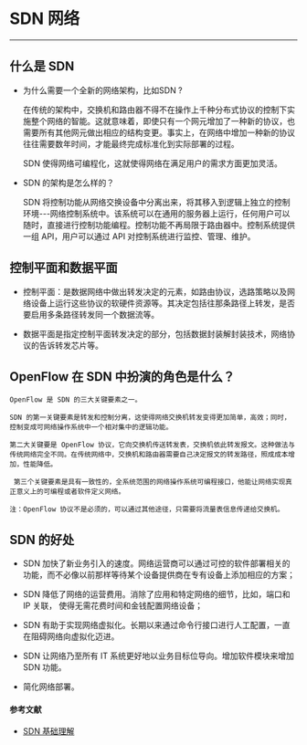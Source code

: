 # SDN 网络

----

## 什么是 SDN

 * 为什么需要一个全新的网络架构，比如SDN ?

    在传统的架构中，交换机和路由器不得不在操作上千种分布式协议的控制下实施整个网络的智能。这就意味着，即使只有一个网元增加了一种新的协议，也需要所有其他网元做出相应的结构变更。事实上，在网络中增加一种新的协议往往需要数年时间，才能最终完成标准化到实际部署的过程。

    SDN 使得网络可编程化，这就使得网络在满足用户的需求方面更加灵活。

 * SDN 的架构是怎么样的？

    SDN 将控制功能从网络交换设备中分离出来，将其移入到逻辑上独立的控制环境---网络控制系统中。该系统可以在通用的服务器上运行，任何用户可以随时，直接进行控制功能编程。控制功能不再局限于路由器中。控制系统提供一组 API，用户可以通过 API 对控制系统进行监控、管理、维护。

## 控制平面和数据平面

  * 控制平面：是数据网络中做出转发决定的元素，如路由协议，选路策略以及网络设备上运行这些协议的软硬件资源等。其决定包括往那条路径上转发，是否要启用多条路径转发同一个数据流等。

  * 数据平面是指定控制平面转发决定的部分，包括数据封装解封装技术，网络协议的告诉转发芯片等。

## OpenFlow 在 SDN 中扮演的角色是什么？

    OpenFlow 是 SDN 的三大关键要素之一。

    SDN 的第一关键要素是转发和控制分离，这使得网络交换机转发变得更加简单，高效；同时，控制变成可网络操作系统中一个相对集中的逻辑功能。

    第二大关键要是 OpenFlow 协议，它向交换机传送转发表，交换机依此转发报文。这种做法与传统网络完全不同。在传统网络中，交换机和路由器需要自己决定报文的转发路径，照成成本增加，性能降低。

     第三个关键要素是具有一致性的，全系统范围的网络操作系统可编程接口，他能让网络实现真正意义上的可编程或者软件定义网络。

    注：OpenFlow 协议不是必须的，可以通过其他途径，只需要将流量表信息传递给交换机。

## SDN 的好处

  * SDN 加快了新业务引入的速度。网络运营商可以通过可控的软件部署相关的功能，而不必像以前那样等待某个设备提供商在专有设备上添加相应的方案；

  * SDN 降低了网络的运营费用。消除了应用和特定网络的细节，比如，端口和 IP 关联，
使得无需花费时间和金钱配置网络设备；

  * SDN 有助于实现网络虚拟化。长期以来通过命令行接口进行人工配置，一直在阻碍网络向虚拟化迈进。

  * SDN 让网络乃至所有 IT 系统更好地以业务目标位导向。增加软件模块来增加 SDN 功能。

  * 简化网络部署。


#### 参考文献

 * [SDN 基础理解](http://blog.csdn.net/freezgw1985/article/details/16873677)
